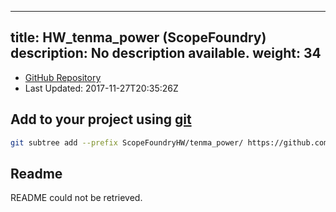 
---
title: HW_tenma_power (ScopeFoundry)
description: No description available.
weight: 34
---
- [GitHub Repository](https://github.com/ScopeFoundry/HW_tenma_power)
- Last Updated: 2017-11-27T20:35:26Z

## Add to your project using [git](/docs/100_development/20_git/)
```bash
git subtree add --prefix ScopeFoundryHW/tenma_power/ https://github.com/ScopeFoundry/HW_tenma_power master && git checkout
```

## Readme
README could not be retrieved.
